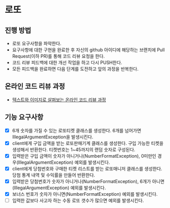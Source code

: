 # 로또

## 진행 방법

* 로또 요구사항을 파악한다.
* 요구사항에 대한 구현을 완료한 후 자신의 github 아이디에 해당하는 브랜치에 Pull Request(이하 PR)를 통해 코드 리뷰 요청을 한다.
* 코드 리뷰 피드백에 대한 개선 작업을 하고 다시 PUSH한다.
* 모든 피드백을 완료하면 다음 단계를 도전하고 앞의 과정을 반복한다.

## 온라인 코드 리뷰 과정

* [텍스트와 이미지로 살펴보는 온라인 코드 리뷰 과정](https://github.com/next-step/nextstep-docs/tree/master/codereview)

## 기능 요구사항

- [X] 6개 숫자를 가질 수 있는 로또티켓 클래스를 생성한다. 6개를 넘어가면 IllegalArgumentException을 발생시킨다.
- [X] client에게 구입 금액을 받는 로또판매기계 클래스를 생성한다. 구입 가능한 티켓을 생성해서 반환한다. 티켓번호는 1~45까지의 랜덤 숫자로 구성된다.
- [X] 입력받은 구입 금액이 숫자가 아니거나(NumberFormatException), 0미만인 경우(IllegalArgumentException) 예외를 발생시킨다.
- [X] client에게 당첨번호와 구매한 티켓 리스트를 받는 로또매니저 클래스를 생성한다. 당첨 통계 내역 및 수익률을 만들어 반환한다.
- [X] 입력받은 당첨번호가 숫자가 아니거나(NumberFormatException), 6개가 아니면(IllegalArgumentException) 예외를 발생시킨다.
- [X] 보너스 번호가 숫자가 아니면(NumberFormatException) 예외를 발생시킨다.
- [ ] 입력한 값보다 사고자 하는 수동 로또 갯수가 많으면 예외를 발생시킨다. 